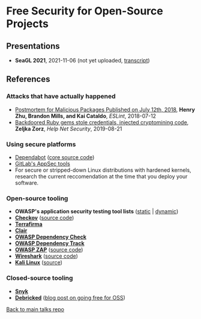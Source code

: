 # Free Security for Open-Source Projects

## Presentations

- **SeaGL 2021**, 2021-11-06 (not yet uploaded, [transcript](transcript.md))

## References

### Attacks that have actually happened

* [Postmortem for Malicious Packages Published on July 12th, 2018](https://eslint.org/blog/2018/07/postmortem-for-malicious-package-publishes), **Henry Zhu, Brandon Mills, and Kai Cataldo**, *ESLint*, 2018-07-12
* [Backdoored Ruby gems stole credentials, injected cryptomining code](https://www.helpnetsecurity.com/2019/08/21/backdoored-ruby-gems/), **Zeljka Zorz**, *Help Net Security*, 2019-08-21

### Using secure platforms

* [Dependabot](https://docs.github.com/en/code-security/supply-chain-security/keeping-your-dependencies-updated-automatically/keeping-your-actions-up-to-date-with-dependabot) ([core source code](https://github.com/dependabot/dependabot-core))
* [GitLab's AppSec tools](https://docs.gitlab.com/ee/user/application_security/)
* For secure or stripped-down Linux distributions with hardened kernels, research the current reccomendation at the time that you deploy your software.

### Open-source tooling

* **OWASP's application security testing tool lists** ([static](https://owasp.org/www-community/Source_Code_Analysis_Tools#) | [dynamic](https://owasp.org/www-community/Vulnerability_Scanning_Tools#))
* [**Checkov**](https://www.checkov.io/) ([source code](https://www.github.com/bridgecrewio/checkov))
* [**Terrafirma**](https://github.com/wayfair/terrafirma)
* [**Clair**](https://github.com/arminc/clair-scanner)
* [**OWASP Dependency Check**](https://owasp.org/www-project-dependency-check/)
* [**OWASP Dependency Track**](https://owasp.org/www-project-dependency-track/)
* [**OWASP ZAP**](https://www.zaproxy.org/) ([source code](https://github.com/zaproxy/zaproxy))
* [**Wireshark**](https://www.wireshark.org/) ([source code](https://gitlab.com/wireshark/wireshark))
* [**Kali Linux**](https://www.kali.org/) ([source](https://www.kali.org/docs/general-use/kali-linux-sources-list-repositories/))

### Closed-source tooling

* [**Snyk**](https://snyk.io/plans/)
* [**Debricked**](https://debricked.com/) ([blog post on going free for OSS](https://debricked.com/blog/debricked-made-free-for-open-source-maintainers/))

[Back to main talks repo](https://github.com/lisushka/talks)
